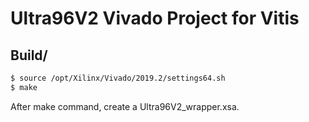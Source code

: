 # Ultra96V2 Vivado Project for Vitis

## Build/

```txt
$ source /opt/Xilinx/Vivado/2019.2/settings64.sh
$ make
```

After make command, create a Ultra96V2_wrapper.xsa.
